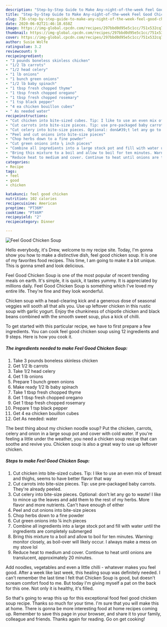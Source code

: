 ```yaml
---
description: "Step-by-Step Guide to Make Any-night-of-the-week Feel Good Chicken Soup"
title: "Step-by-Step Guide to Make Any-night-of-the-week Feel Good Chicken Soup"
slug: 736-step-by-step-guide-to-make-any-night-of-the-week-feel-good-chicken-soup
date: 2020-06-02T21:46:18.658Z
image: https://img-global.cpcdn.com/recipes/297bbd0d95e5c1cc/751x532cq70/feel-good-chicken-soup-recipe-main-photo.jpg
thumbnail: https://img-global.cpcdn.com/recipes/297bbd0d95e5c1cc/751x532cq70/feel-good-chicken-soup-recipe-main-photo.jpg
cover: https://img-global.cpcdn.com/recipes/297bbd0d95e5c1cc/751x532cq70/feel-good-chicken-soup-recipe-main-photo.jpg
author: Susie Wolfe
ratingvalue: 3.2
reviewcount: 9
recipeingredient:
- "3 pounds boneless skinless chicken"
- "1/2 lb carrots"
- "1/2 head celery"
- "1 lb onions"
- "1 bunch green onions"
- "1/2 lb baby spinach"
- "1 tbsp fresh chopped thyme"
- "1 tbsp fresh chopped oregano"
- "1 tbsp fresh chopped rosemary"
- "1 tsp black pepper"
- "4 ea chicken bouillon cubes"
- " As needed water"
recipeinstructions:
- "Cut chicken into bite-sized cubes. Tip: I like to use an even mix of breast and thighs, seems to have better flavor that way"
- "Cut carrots into bite-size pieces. Tip: use pre-packaged baby carrots. They&#39;re already peeled."
- "Cut celery into bite-size pieces. Optional: don&#39;t let any go to waste! I like to mince up the leaves and add them to the rest of my herbs. More flavor and more nutrients. Can&#39;t have enough of either"
- "Peel and cut onions into bite-size pieces"
- "Chop herbs down to a fine powder"
- "Cut green onions into ¼ inch pieces"
- "Combine all ingredients into a large stock pot and fill with water until the ingredients are completely submerged"
- "Bring this mixture to a boil and allow to boil for ten minutes. Warning: monitor closely, as boil-over will likely occur. I always make a mess on my stove lol"
- "Reduce heat to medium and cover. Continue to heat until onions are translucent, approximately 20 minutes."
categories:
- Recipe
tags:
- feel
- good
- chicken

katakunci: feel good chicken 
nutrition: 102 calories
recipecuisine: American
preptime: "PT36M"
cooktime: "PT46M"
recipeyield: "2"
recipecategory: Dinner

---
```



![Feel Good Chicken Soup](https://img-global.cpcdn.com/recipes/297bbd0d95e5c1cc/751x532cq70/feel-good-chicken-soup-recipe-main-photo.jpg)

Hello everybody, it's Drew, welcome to my recipe site. Today, I'm gonna show you how to make a distinctive dish, feel good chicken soup. It is one of my favorites food recipes. This time, I am going to make it a bit unique. This is gonna smell and look delicious.

Feel Good Chicken Soup is one of the most popular of recent trending meals on earth. It's simple, it is quick, it tastes yummy. It is appreciated by millions daily. Feel Good Chicken Soup is something which I've loved my entire life. They're fine and they look wonderful.

Chicken soup with a head-clearing kick and a generous dose of seasonal veggies will sooth all that ails you. Use up leftover chicken in this rustic soup with garlic yogurt. Enjoy the chunkiness of chipotle chicken and black beans combined with the smooth sweet soup, plus a kick of chilli.


To get started with this particular recipe, we have to first prepare a few ingredients. You can cook feel good chicken soup using 12 ingredients and 9 steps. Here is how you cook it.

<!--inarticleads1-->

##### The ingredients needed to make Feel Good Chicken Soup:

1. Take 3 pounds boneless skinless chicken
1. Get 1/2 lb carrots
1. Take 1/2 head celery
1. Get 1 lb onions
1. Prepare 1 bunch green onions
1. Make ready 1/2 lb baby spinach
1. Take 1 tbsp fresh chopped thyme
1. Get 1 tbsp fresh chopped oregano
1. Get 1 tbsp fresh chopped rosemary
1. Prepare 1 tsp black pepper
1. Get 4 ea chicken bouillon cubes
1. Get  As needed: water


The best thing about my chicken noodle soup? Put the chicken, carrots, celery and onion in a large soup pot and cover with cold water. If you&#39;re feeling a little under the weather, you need a chicken soup recipe that can soothe and revive you. Chicken soup is also a great way to use up leftover chicken. 

<!--inarticleads2-->

##### Steps to make Feel Good Chicken Soup:

1. Cut chicken into bite-sized cubes. Tip: I like to use an even mix of breast and thighs, seems to have better flavor that way
1. Cut carrots into bite-size pieces. Tip: use pre-packaged baby carrots. They&#39;re already peeled.
1. Cut celery into bite-size pieces. Optional: don&#39;t let any go to waste! I like to mince up the leaves and add them to the rest of my herbs. More flavor and more nutrients. Can&#39;t have enough of either
1. Peel and cut onions into bite-size pieces
1. Chop herbs down to a fine powder
1. Cut green onions into ¼ inch pieces
1. Combine all ingredients into a large stock pot and fill with water until the ingredients are completely submerged
1. Bring this mixture to a boil and allow to boil for ten minutes. Warning: monitor closely, as boil-over will likely occur. I always make a mess on my stove lol
1. Reduce heat to medium and cover. Continue to heat until onions are translucent, approximately 20 minutes.


Add noodles, vegetables and even a little chilli - whatever makes you feel good. After a week like last week, this healing soup was definitely needed. I can&#39;t remember the last time I felt that Chicken Soup is good, but doesn&#39;t scream comfort food to me. But today I&#39;m giving myself a pat on the back for this one. Not only it is healthy, it&#39;s filled. 

So that's going to wrap this up for this exceptional food feel good chicken soup recipe. Thanks so much for your time. I'm sure that you will make this at home. There is gonna be more interesting food at home recipes coming up. Remember to save this page in your browser, and share it to your family, colleague and friends. Thanks again for reading. Go on get cooking!
